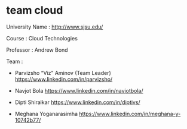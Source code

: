 # team cloud

University Name : http://www.sjsu.edu/ 

Course : Cloud Technologies

Professor : Andrew Bond

Team : 

* Parvizsho “Viz” Aminov (Team Leader)
https://www.linkedin.com/in/parvizsho/

* Navjot Bola
https://www.linkedin.com/in/navjotbola/

* Dipti Shiralkar
https://www.linkedin.com/in/diptivs/

* Meghana Yoganarasimha
https://www.linkedin.com/in/meghana-y-10742b77/
